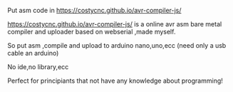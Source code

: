 Put asm code in https://costycnc.github.io/avr-compiler-js/

https://costycnc.github.io/avr-compiler-js/ is a online avr asm bare metal compiler and uploader based on webserial ,made myself.

So put asm ,compile and upload to arduino nano,uno,ecc (need only a usb cable an arduino)

No ide,no library,ecc 

Perfect for principiants that not have any knowledge about programming!
